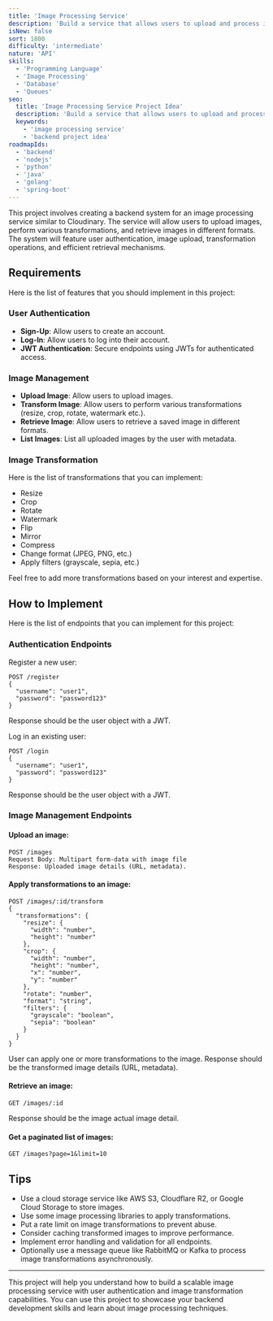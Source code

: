 ```yaml
---
title: 'Image Processing Service'
description: 'Build a service that allows users to upload and process images.'
isNew: false
sort: 1800
difficulty: 'intermediate'
nature: 'API'
skills:
  - 'Programming Language'
  - 'Image Processing'
  - 'Database'
  - 'Queues'
seo:
  title: 'Image Processing Service Project Idea'
  description: 'Build a service that allows users to upload and process images.'
  keywords:
    - 'image processing service'
    - 'backend project idea'
roadmapIds:
  - 'backend'
  - 'nodejs'
  - 'python'
  - 'java'
  - 'golang'
  - 'spring-boot'
---
```


This project involves creating a backend system for an image processing service similar to Cloudinary. The service will allow users to upload images, perform various transformations, and retrieve images in different formats. The system will feature user authentication, image upload, transformation operations, and efficient retrieval mechanisms.

## Requirements

Here is the list of features that you should implement in this project:

### User Authentication

- **Sign-Up**: Allow users to create an account.
- **Log-In**: Allow users to log into their account.
- **JWT Authentication**: Secure endpoints using JWTs for authenticated access.

### Image Management

- **Upload Image**: Allow users to upload images.
- **Transform Image**: Allow users to perform various transformations (resize, crop, rotate, watermark etc.).
- **Retrieve Image**: Allow users to retrieve a saved image in different formats.
- **List Images**: List all uploaded images by the user with metadata.

### Image Transformation

Here is the list of transformations that you can implement:

- Resize
- Crop
- Rotate
- Watermark
- Flip
- Mirror
- Compress
- Change format (JPEG, PNG, etc.)
- Apply filters (grayscale, sepia, etc.)

Feel free to add more transformations based on your interest and expertise.

## How to Implement

Here is the list of endpoints that you can implement for this project:

### Authentication Endpoints

Register a new user:

```
POST /register
{
  "username": "user1",
  "password": "password123"
}
```
Response should be the user object with a JWT.

Log in an existing user:

```
POST /login
{
  "username": "user1",
  "password": "password123"
}
```
Response should be the user object with a JWT.

### Image Management Endpoints

#### Upload an image:

```
POST /images
Request Body: Multipart form-data with image file
Response: Uploaded image details (URL, metadata).
```

#### Apply transformations to an image:

```
POST /images/:id/transform
{
  "transformations": {
    "resize": {
      "width": "number",
      "height": "number"
    },
    "crop": {
      "width": "number",
      "height": "number",
      "x": "number",
      "y": "number"
    },
    "rotate": "number",
    "format": "string",
    "filters": {
      "grayscale": "boolean",
      "sepia": "boolean"
    }
  }
}
```
User can apply one or more transformations to the image. Response should be the transformed image details (URL, metadata).

#### Retrieve an image:

```
GET /images/:id
```
Response should be the image actual image detail.

#### Get a paginated list of images:

```
GET /images?page=1&limit=10
```

## Tips

- Use a cloud storage service like AWS S3, Cloudflare R2, or Google Cloud Storage to store images.
- Use some image processing libraries to apply transformations.
- Put a rate limit on image transformations to prevent abuse.
- Consider caching transformed images to improve performance.
- Implement error handling and validation for all endpoints.
- Optionally use a message queue like RabbitMQ or Kafka to process image transformations asynchronously.

<hr />

This project will help you understand how to build a scalable image processing service with user authentication and image transformation capabilities. You can use this project to showcase your backend development skills and learn about image processing techniques.
